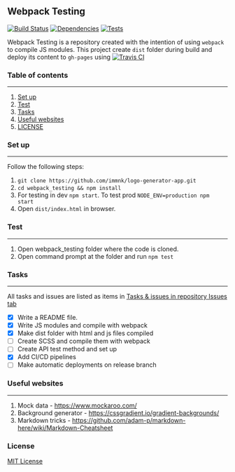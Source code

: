 Webpack Testing
---

[![Build Status](https://travis-ci.com/immnk/webpack-testing.svg?branch=master)](https://travis-ci.com/immnk/webpack-testing) [![Dependencies](https://david-dm.org/immnk/webpack-testing.svg)](https://david-dm.org/) [![Tests](https://img.shields.io/badge/test-pending-yellow.svg)](https://github.com/immnk/webpack-testing/issues/5)

Webpack Testing is a repository created with the intention of using `webpack` to compile JS modules. This project create `dist` folder during build and deploy its content to `gh-pages` using [![Travis CI](https://miro.medium.com/max/1284/1*ReJCeRt3UrdFp65T8mWs1A.png)](https://travis-ci.com/immnk/webpack-testing)

### Table of contents
---

1. [Set up](#set-up)
2. [Test](#test)
3. [Tasks](#tasks)
4. [Useful websites](#useful-websites)
5. [LICENSE](#license)

### Set up
---
Follow the following steps:

1. `git clone https://github.com/immnk/logo-generator-app.git`
2. `cd webpack_testing && npm install`
3. For testing in dev `npm start`. To test prod `NODE_ENV=production npm start`
4. Open `dist/index.html` in browser.

### Test
---
1. Open webpack_testing folder where the code is cloned.
2. Open command prompt at the folder and run `npm test`

### Tasks
---
All tasks and issues are listed as items in [Tasks & issues in repository Issues tab](https://github.com/immnk/webpack-testing/issues)

- [x] Write a README file.
- [x] Write JS modules and compile with webpack
- [x] Make dist folder with html and js files compiled
- [ ] Create SCSS and compile them with webpack
- [ ] Create API test method and set up
- [x] Add CI/CD pipelines
- [ ] Make automatic deployments on release branch

### Useful websites
---

1. Mock data - https://www.mockaroo.com/
2. Background generator - https://cssgradient.io/gradient-backgrounds/
3. Markdown tricks - https://github.com/adam-p/markdown-here/wiki/Markdown-Cheatsheet

### License

[MIT License](https://github.com/immnk/webpack-testing/blob/master/LICENSE)
